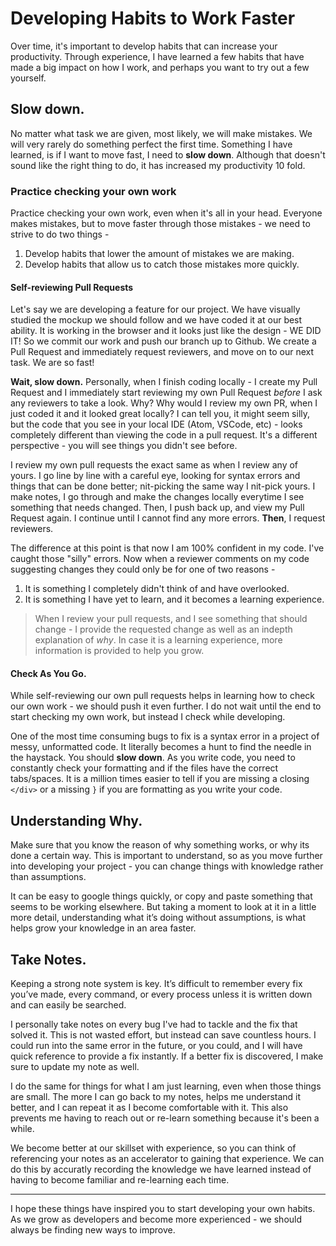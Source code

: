# Developing Habits to Work Faster

Over time, it's important to develop habits that can increase your productivity. Through experience, I have learned a few habits that have made a big impact on how I work, and perhaps you want to try out a few yourself.

## Slow down.

No matter what task we are given, most likely, we will make mistakes. We will very rarely do something perfect the first time. Something I have learned, is if I want to move fast, I need to **slow down**.  Although that doesn't sound like the right thing to do, it has increased my productivity 10 fold.


### Practice checking your own work

Practice checking your own work, even when it's all in your head. Everyone makes mistakes, but to move faster through those mistakes - we need to strive to do two things -

1. Develop habits that lower the amount of mistakes we are making.
2. Develop habits that allow us to catch those mistakes more quickly.


#### Self-reviewing Pull Requests

Let's say we are developing a feature for our project. We have visually studied the mockup we should follow and we have coded it at our best ability. It is working in the browser and it looks just like the design - WE DID IT!  So we commit our work and push our branch up to Github. We create a Pull Request and immediately request reviewers, and move on to our next task. We are so fast!

**Wait, slow down.** Personally, when I finish coding locally - I create my Pull Request and I immediately start reviewing my own Pull Request *before* I ask any reviewers to take a look. Why? Why would I review my own PR, when I just coded it and it looked great locally? I can tell you, it might seem silly, but the code that you see in your local IDE (Atom, VSCode, etc) - looks completely different than viewing the code in a pull request. It's a different perspective - you will see things you didn't see before.

I review my own pull requests the exact same as when I review any of yours. I go line by line with a careful eye, looking for syntax errors and things that can be done better; nit-picking the same way I nit-pick yours. I make notes, I go through and make the changes locally everytime I see something that needs changed. Then, I push back up, and view my Pull Request again. I continue until I cannot find any more errors. **Then**, I request reviewers.

The difference at this point is that now I am 100% confident in my code. I've caught those "silly" errors. Now when a reviewer comments on my code suggesting changes they could only be for one of two reasons -

1. It is something I completely didn't think of and have overlooked.
2. It is something I have yet to learn, and it becomes a learning experience.

> When I review your pull requests, and I see something that should change - I provide the requested change as well as an indepth explanation of *why*. In case it is a learning experience, more information is provided to help you grow.


#### Check As You Go.

While self-reviewing our own pull requests helps in learning how to check our own work - we should push it even further. I do not wait until the end to start checking my own work, but instead I check while developing.

One of the most time consuming bugs to fix is a syntax error in a project of messy, unformatted code. It literally becomes a hunt to find the needle in the haystack. You should **slow down**. As you write code, you need to constantly check your formatting and if the files have the correct tabs/spaces. It is a million times easier to tell if you are missing a closing `</div>` or a missing `}` if you are formatting as you write your code.


## Understanding Why.

Make sure that you know the reason of why something works, or why its done a certain way. This is important to understand, so as you move further into developing your project - you can change things with knowledge rather than assumptions. 

It can be easy to google things quickly, or copy and paste something that seems to be working elsewhere. But taking a moment to look at it in a little more detail, understanding what it’s doing without assumptions, is what helps grow your knowledge in an area faster.


## Take Notes.

Keeping a strong note system is key. It’s difficult to remember every fix you’ve made, every command, or every process unless it is written down and can easily be searched.

I personally take notes on every bug I've had to tackle and the fix that solved it. This is not wasted effort, but instead can save countless hours. I could run into the same error in the future, or you could, and I will have quick reference to provide a fix instantly.  If a better fix is discovered, I make sure to update my note as well.

I do the same for things for what I am just learning, even when those things are small. The more I can go back to my notes, helps me understand it better, and I can repeat it as I become comfortable with it. This also prevents me having to reach out or re-learn something because it's been a while.

We become better at our skillset with experience, so you can think of referencing your notes as an accelerator to gaining that experience. We can do this by accuratly recording the knowledge we have learned instead of having to become familiar and re-learning each time.

---

I hope these things have inspired you to start developing your own habits. As we grow as developers and become more experienced - we should always be finding new ways to improve.
